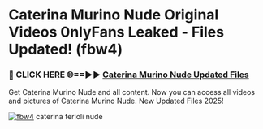 # Caterina Murino Nude Original Videos 0nlyFans Leaked - Files Updated! (fbw4)

<h3>🔴 CLICK HERE 🌐==►► <a href="https://tinyurl.com/yrmya6cz" rel="nofollow">Caterina Murino Nude Updated Files</a></h3>

Get Caterina Murino Nude and all content. Now you can access all videos and pictures of Caterina Murino Nude. New Updated Files 2025!

[![fbw4](https://i.imgur.com/FMdXYCs.gif)](https://tinyurl.com/yrmya6cz)
caterina ferioli nude